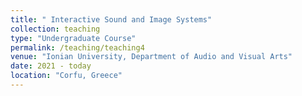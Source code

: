 ```yaml
---
title: " Interactive Sound and Image Systems"
collection: teaching
type: "Undergraduate Course"
permalink: /teaching/teaching4
venue: "Ionian University, Department of Audio and Visual Arts"
date: 2021 - today
location: "Corfu, Greece"
---
```

